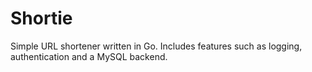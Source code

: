 # Shortie
Simple URL shortener written in Go. Includes features such as logging, authentication and a MySQL backend.
